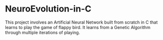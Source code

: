 # NeuroEvolution-in-C
This project involves an Artificial Neural Network built from scratch in C that learns to play the game of flappy bird. It learns from a Genetic Algorithm through multiple iterations of playing.
